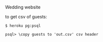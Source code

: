 Wedding website

to get csv of guests:

    $ heroku pg:psql

    psql> \copy guests to 'out.csv' csv header
